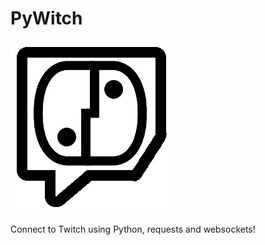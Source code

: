 # PyWitch
![pywitch_logo](logo/pywitch_logo.png)

Connect to Twitch using Python, requests and websockets!
